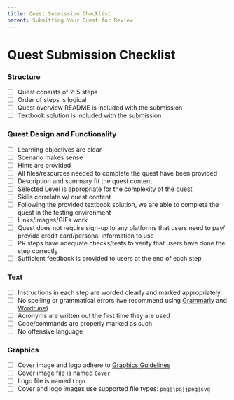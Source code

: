 ```yaml
---
title: Quest Submission Checklist
parent: Submitting Your Quest for Review
---
```


# Quest Submission Checklist

### Structure

- [ ]  Quest consists of 2-5 steps
- [ ]  Order of steps is logical
- [ ]  Quest overview README is included with the submission
- [ ]  Textbook solution is included with the submission

### Quest Design and Functionality

- [ ]  Learning objectives are clear
- [ ]  Scenario makes sense
- [ ]  Hints are provided
- [ ]  All files/resources needed to complete the quest have been provided
- [ ]  Description and summary fit the quest content
- [ ]  Selected Level is appropriate for the complexity of the quest
- [ ]  Skills correlate w/ quest content
- [ ]  Following the provided textbook solution, we are able to complete the quest in the testing environment
- [ ]  Links/Images/GIFs work
- [ ]  Quest does not require sign-up to any platforms that users need to pay/ provide credit card/personal information to use
- [ ]  PR steps have adequate checks/tests to verify that users have done the step correctly
- [ ]  Sufficient feedback is provided to users at the end of each step

### Text

- [ ]  Instructions in each step are worded clearly and marked appropriately
- [ ]  No spelling or grammatical errors (we recommend using [Grammarly](http://www.grammarly.com) and [Wordtune](http://www.wordtune.com))
- [ ]  Acronyms are written out the first time they are used
- [ ]  Code/commands are properly marked as such
- [ ]  No offensive language

### Graphics

- [ ]  Cover image and logo adhere to [Graphics Guidelines](https://www.notion.so/Graphic-Design-Guidelines-f6583641215e4668883cf0014f743362)
- [ ]  Cover image file is named `Cover`
- [ ]  Logo file is named `Logo`
- [ ]  Cover and logo images use supported file types: `png|jpg|jpeg|svg`

